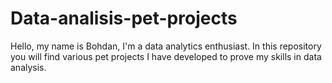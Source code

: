 # Data-analisis-pet-projects
Hello, my name is Bohdan, I'm a data analytics enthusiast. In this repository you will find various pet projects I have developed to prove my skills in data analysis.
